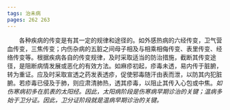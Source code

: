 ```yaml
---
tags: 治未病
pages: 262 263
---
```

&emsp;&emsp;各种疾病的传变是有其一定的规律和途径的。如外感热病的六经传变，卫气营血传变，三焦传变；内伤杂病的五脏之间母子相及与相乘相侮传变、表里传变、经络传变等。根据疾病各自的传变规律，及时采取适当的防治措施，截断其传变途径，是阻断病情发展或恶化的有效方法。如麻疹初起，疹毒未透，易内传于脏腑，转为重证。应及时采取宣透之药发表透疹，促使邪毒随汗由表而泄，以防其内犯脏腑。若疹毒已侵及于肺，则应肃清肺热，透其疹毒，以阻止其传入心包或中焦。<dfn>如伤寒病初多在肌表的太阳经。因此，太阳病阶段是伤寒病早期诊治的关键；温病多始于卫分证。因此，卫分证阶段就是温病早期诊治的关键。</dfn>